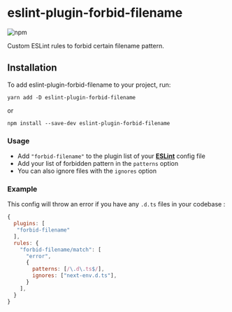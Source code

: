 # eslint-plugin-forbid-filename

![npm](https://img.shields.io/npm/dm/eslint-plugin-forbid-filename)

Custom ESLint rules to forbid certain filename pattern.

## Installation

To add eslint-plugin-forbid-filename to your project, run:

```shell script
yarn add -D eslint-plugin-forbid-filename
```

or

```shell script
npm install --save-dev eslint-plugin-forbid-filename
```

### Usage

- Add `"forbid-filename"` to the plugin list of your **[ESLint](https://eslint.org/docs/latest/user-guide/configuring/)** config file
- Add your list of forbidden pattern in the `patterns` option
- You can also ignore files with the `ignores` option

### Example

This config will throw an error if you have any `.d.ts` files in your codebase :

```javascript
{
  plugins: [
   "forbid-filename"
  ],
  rules: {
    "forbid-filename/match": [
      "error", 
      { 
        patterns: [/\.d\.ts$/],
        ignores: ["next-env.d.ts"],
      }
    ],
  }
}
```
